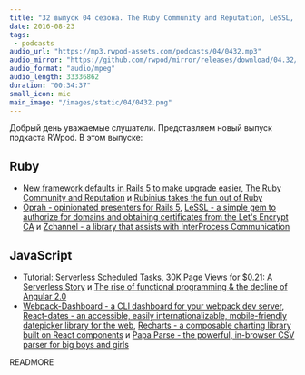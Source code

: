 ```yaml
---
title: "32 выпуск 04 сезона. The Ruby Community and Reputation, LeSSL, Serverless Scheduled Tasks, Webpack-Dashboard и прочее"
date: 2016-08-23
tags:
 - podcasts
audio_url: "https://mp3.rwpod-assets.com/podcasts/04/0432.mp3"
audio_mirror: "https://github.com/rwpod/mirror/releases/download/04.32/0432.mp3"
audio_format: "audio/mpeg"
audio_length: 33336862
duration: "00:34:37"
small_icon: mic
main_image: "/images/static/04/0432.png"
---
```


Добрый день уважаемые слушатели. Представляем новый выпуск подкаста RWpod. В этом выпуске:

## Ruby

 - [New framework defaults in Rails 5 to make upgrade easier](http://blog.bigbinary.com/2016/08/18/new-framework-defaults-in-rails-5-to-make-upgrade-easier.html), [The Ruby Community and Reputation](http://www.akitaonrails.com/2016/08/19/the-ruby-community-and-reputation) и [Rubinius takes the fun out of Ruby](https://medium.com/@rubinius/rubinius-takes-the-fun-out-of-ruby-21db64ce87a6)
 - [Oprah - opinionated presenters for Rails 5](https://github.com/endofunky/oprah), [LeSSL - a simple gem to authorize for domains and obtaining certificates from the Let's Encrypt CA](https://github.com/tobiasfeistmantl/LeSSL) и [Zchannel - a library that assists with InterProcess Communication](https://github.com/jazzonmymind/zchannel.rb)

## JavaScript

 - [Tutorial: Serverless Scheduled Tasks](https://medium.com/@parall.ax/tutorial-serverless-scheduled-tasks-3c2abdd1e158), [30K Page Views for $0.21: A Serverless Story](https://fmlnerd.com/2016/08/16/30k-page-views-for-0-21-a-serverless-story/) и [The rise of functional programming & the decline of Angular 2.0](http://blog.wolksoftware.com/the-rise-of-functional-programming-and-the-death-of-angularjs)
 - [Webpack-Dashboard - a CLI dashboard for your webpack dev server](https://github.com/FormidableLabs/webpack-dashboard), [React-dates - an accessible, easily internationalizable, mobile-friendly datepicker library for the web](https://github.com/airbnb/react-dates), [Recharts - a composable charting library built on React components](http://recharts.org/) и [Papa Parse - the powerful, in-browser CSV parser for big boys and girls](http://papaparse.com/)


READMORE
